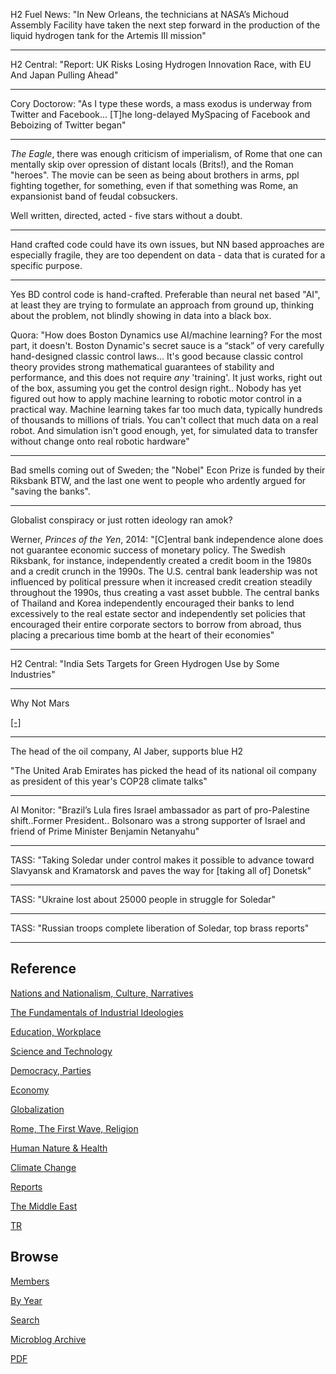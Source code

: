 
H2 Fuel News: "In New Orleans, the technicians at NASA’s Michoud
Assembly Facility have taken the next step forward in the production
of the liquid hydrogen tank for the Artemis III mission"

---

H2 Central: "Report: UK Risks Losing Hydrogen Innovation Race, with EU
And Japan Pulling Ahead"

---

Cory Doctorow: "As I type these words, a mass exodus is underway from
Twitter and Facebook... [T]he long-delayed MySpacing of Facebook and
Beboizing of Twitter began"

---

*The Eagle*, there was enough criticism of imperialism, of Rome that
one can mentally skip over opression of distant locals (Brits!), and
the Roman "heroes". The movie can be seen as being about brothers in
arms, ppl fighting together, for something, even if that something was
Rome, an expansionist band of feudal cobsuckers.

Well written, directed, acted - five stars without a doubt.

---

Hand crafted code could have its own issues, but NN based approaches
are especially fragile, they are too dependent on data - data that is
curated for a specific purpose.

---

Yes BD control code is hand-crafted. Preferable than neural net based
"AI", at least they are trying to formulate an approach from ground
up, thinking about the problem, not blindly showing in data into a
black box.

Quora: "How does Boston Dynamics use AI/machine learning? For the most
part, it doesn't. Boston Dynamic's secret sauce is a “stack” of very
carefully hand-designed classic control laws... It's good because
classic control theory provides strong mathematical guarantees of
stability and performance, and this does not require *any*
'training'. It just works, right out of the box, assuming you get the
control design right.. Nobody has yet figured out how to apply machine
learning to robotic motor control in a practical way. Machine learning
takes far too much data, typically hundreds of thousands to millions
of trials. You can't collect that much data on a real robot. And
simulation isn't good enough, yet, for simulated data to transfer
without change onto real robotic hardware"

---

Bad smells coming out of Sweden; the "Nobel" Econ Prize is funded by
their Riksbank BTW, and the last one went to people who ardently
argued for "saving the banks".

---

Globalist conspiracy or just rotten ideology ran amok?

Werner, *Princes of the Yen*, 2014: "[C]entral bank independence alone
does not guarantee economic success of monetary policy. The Swedish
Riksbank, for instance, independently created a credit boom in the
1980s and a credit crunch in the 1990s. The U.S. central bank
leadership was not influenced by political pressure when it increased
credit creation steadily throughout the 1990s, thus creating a vast
asset bubble. The central banks of Thailand and Korea independently
encouraged their banks to lend excessively to the real estate sector
and independently set policies that encouraged their entire corporate
sectors to borrow from abroad, thus placing a precarious time bomb at
the heart of their economies"

---

H2 Central: "India Sets Targets for Green Hydrogen Use by Some Industries"

---

Why Not Mars

[[-]](https://idlewords.com/2023/1/why_not_mars.htm)

---

The head of the oil company, Al Jaber, supports blue H2
	
"The United Arab Emirates has picked the head of its national oil
company as president of this year's COP28 climate talks"

---

Al Monitor: "Brazil’s Lula fires Israel ambassador as part of
pro-Palestine shift..Former President.. Bolsonaro was a strong
supporter of Israel and friend of Prime Minister Benjamin Netanyahu"

---

TASS: "Taking Soledar under control makes it possible to advance
toward Slavyansk and Kramatorsk and paves the way for [taking all of]
Donetsk"

---

TASS: "Ukraine lost about 25000 people in struggle for Soledar"

---

TASS: "Russian troops complete liberation of Soledar, top brass
reports"

---

## Reference

[Nations and Nationalism, Culture, Narratives](2013/02/nations-and-nationalism.html)

[The Fundamentals of Industrial Ideologies](2011/04/fundamentals-of-industrial-ideologies.html)

[Education, Workplace](2017/09/education-workplace.html)

[Science and Technology](2018/09/science-technology.html)

[Democracy, Parties](2016/11/democracy.html)

[Economy](2018/05/economy.html)

[Globalization](2018/09/globalization.html)

[Rome, The First Wave, Religion](2017/12/rome.html)

[Human Nature & Health](2020/07/human-nature.html)

[Climate Change](2018/12/climate.html)

[Reports](2019/05/reports.html)

[The Middle East](2019/07/middleeast.html)

[TR](../tr)

## Browse

[Members](2022/08/members.html)

[By Year](years.html)

[Search](search.html)

[Microblog Archive](mbl/index.html)

[PDF](https://drive.google.com/uc?export=view&id=1FSi-1MnqXVq_PVTEXzzflwN8-7h92N_R)
